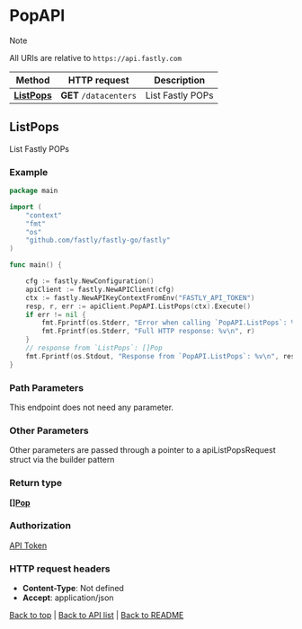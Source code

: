 # PopAPI

> [!NOTE]
> All URIs are relative to `https://api.fastly.com`

Method | HTTP request | Description
------------- | ------------- | -------------
[**ListPops**](PopAPI.md#ListPops) | **GET** `/datacenters` | List Fastly POPs



## ListPops

List Fastly POPs



### Example

```go
package main

import (
    "context"
    "fmt"
    "os"
    "github.com/fastly/fastly-go/fastly"
)

func main() {

    cfg := fastly.NewConfiguration()
    apiClient := fastly.NewAPIClient(cfg)
    ctx := fastly.NewAPIKeyContextFromEnv("FASTLY_API_TOKEN")
    resp, r, err := apiClient.PopAPI.ListPops(ctx).Execute()
    if err != nil {
        fmt.Fprintf(os.Stderr, "Error when calling `PopAPI.ListPops`: %v\n", err)
        fmt.Fprintf(os.Stderr, "Full HTTP response: %v\n", r)
    }
    // response from `ListPops`: []Pop
    fmt.Fprintf(os.Stdout, "Response from `PopAPI.ListPops`: %v\n", resp)
}
```

### Path Parameters

This endpoint does not need any parameter.

### Other Parameters

Other parameters are passed through a pointer to a apiListPopsRequest struct via the builder pattern



### Return type

[**[]Pop**](Pop.md)

### Authorization

[API Token](https://www.fastly.com/documentation/reference/api/#authentication)

### HTTP request headers

- **Content-Type**: Not defined
- **Accept**: application/json

[Back to top](#) | [Back to API list](../README.md#documentation-for-api-endpoints) | [Back to README](../README.md)

